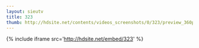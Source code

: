 ```yaml
---
layout: sieutv
title: 323
thumb: http://hdsite.net/contents/videos_screenshots/0/323/preview_360p.mp4.jpg
---
```

{% include iframe src='http://hdsite.net/embed/323' %}
 
